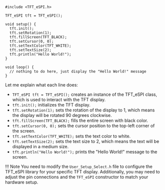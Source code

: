 ```
#include <TFT_eSPI.h>

TFT_eSPI tft = TFT_eSPI();

void setup() {
  tft.init();
  tft.setRotation(1);
  tft.fillScreen(TFT_BLACK);
  tft.setCursor(0, 0);
  tft.setTextColor(TFT_WHITE);
  tft.setTextSize(2);
  tft.println("Hello World!");
}

void loop() {
  // nothing to do here, just display the "Hello World!" message
}
```

Let me explain what each line does:

* `TFT_eSPI tft = TFT_eSPI();` creates an instance of the TFT_eSPI class, which is used to interact with the TFT display.
* `tft.init();` initializes the TFT display.
* `tft.setRotation(1);` sets the rotation of the display to 1, which means the display will be rotated 90 degrees clockwise.
* `tft.fillScreen(TFT_BLACK);` fills the entire screen with black color.
* `tft.setCursor(0, 0);` sets the cursor position to the top-left corner of the screen.
* `tft.setTextColor(TFT_WHITE);` sets the text color to white.
* `tft.setTextSize(2);` sets the text size to 2, which means the text will be displayed in a medium size.
* `tft.println("Hello World!");` prints the "Hello World!" message to the screen.

!!! Note
    You need to modify the `User_Setup_Select.h` file to configure the TFT_eSPI library for your specific TFT display.
    Additionally, you may need to adjust the pin connections and the `TFT_eSPI` constructor to match your hardware
    setup.
